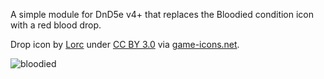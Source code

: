 A simple module for DnD5e v4+ that replaces the Bloodied condition icon with a red blood drop.

Drop icon by [Lorc](https://lorcblog.blogspot.com/) under [CC BY 3.0](https://creativecommons.org/licenses/by/3.0/) via [game-icons.net](https://game-icons.net/1x1/lorc/drop.html).

![bloodied](https://github.com/user-attachments/assets/ed826963-dcaa-4499-9661-a516b58c2255)

